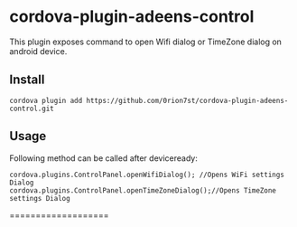 # cordova-plugin-adeens-control

This plugin exposes command to open Wifi dialog or TimeZone dialog on android device.

Install
---------

    cordova plugin add https://github.com/0rion7st/cordova-plugin-adeens-control.git

Usage
--------
Following method can be called after deviceready:

    cordova.plugins.ControlPanel.openWifiDialog(); //Opens WiFi settings Dialog
    cordova.plugins.ControlPanel.openTimeZoneDialog();//Opens TimeZone settings Dialog

===================

